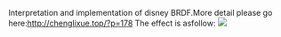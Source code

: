 Interpretation and implementation of disney BRDF.More detail please go here:http://chenglixue.top/?p=178
The effect is asfollow:
![](https://pic.imgdb.cn/item/668c04b4d9c307b7e95a7486.png)

